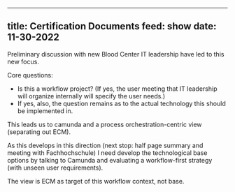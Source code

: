 
---
title: Certification Documents
feed: show
date: 11-30-2022
---

Preliminary discussion with new Blood Center IT leadership have led to this new focus.

Core questions:

- Is this a workflow project? (If yes, the user meeting that IT leadership will organize internally will specify the user needs.)
- If yes, also, the question remains as to the actual technology this should be implemented in.

This leads us to camunda and a process orchestration-centric view (separating out ECM).

As this develops in this direction (next stop: half page summary and meeting with Fachhochschule) I need develop the technological base options by talking to Camunda and evaluating a workflow-first strategy (with unseen user requirements).

The view is ECM as target of this workflow context, not base.